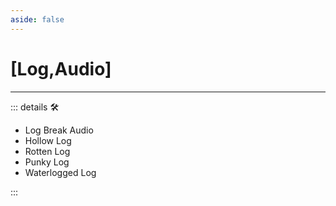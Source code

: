 ```yaml
---
aside: false
---
```

# <py>[Log,Audio]</py>

---

<!-- =================================================== -->
<!-- =================================================== -->
<!-- =================================================== -->
<!-- =================================================== -->
<!-- =================================================== -->
::: details 🛠

- Log Break Audio
- Hollow Log
- Rotten Log
- Punky Log
- Waterlogged Log

:::
